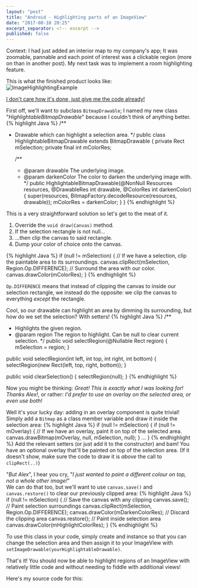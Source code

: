```yaml
---
layout: "post"
title: "Android - Highlighting parts of an ImageView"
date: "2017-08-10 20:25"
excerpt_separator: <!-- excerpt -->
published: false
---
```

<!-- TODO: Proof-read. Add final result gif/webm.  -->
Context: I had just added an interior map to my company's app; It was zoomable, pannable and each point of interest was a clickable region (more on than in another post). My next task was to implement a room highlighting feature.<!-- excerpt -->

This is what the finished product looks like:  
![ImageHighlightingExample][final-result-pic]

[I don't care how it's done, just give me the code already!][gist]

First off, we'll want to subclass `BitmapDrawable`; I named my new class "*HighlightableBitmapDrawable*" because I couldn't think of anything better.
{% highlight Java %}
/**
 * Drawable which can highlight a selection area.
 */
public class HighlightableBitmapDrawable extends BitmapDrawable {
    private Rect mSelection;
    private final int mColorRes;

    /**
     * @param drawable The underlying image.
     * @param darkenColor The color to darken the underlying image with.
     */
    public HighlightableBitmapDrawable(@NonNull Resources resources,
                                        @DrawableRes int drawable,
                                        @ColorRes int darkenColor) {
        super(resources, BitmapFactory.decodeResource(resources, drawable));
        mColorRes = darkenColor;
    }
}
{% endhighlight %}

This is a very straightforward solution so let's get to the meat of it.  
1. Override the `void draw(Canvas)` method.
2. If the selection rectangle is not null...
3. ...then clip the canvas to said rectangle.
4. Dump your color of choice onto the canvas.

{% highlight Java %}
if (null != mSelection) {
    // If we have a selection, clip the paintable area to its surroundings.
    canvas.clipRect(mSelection, Region.Op.DIFFERENCE);
    // Surround the area with our color.
    canvas.drawColor(mColorRes);
}
{% endhighlight %}

`Op.DIFFERENCE` means that instead of clipping the canvas to inside our selection rectangle, we instead do the opposite: we clip the canvas to everything *except* the rectangle.

Cool, so our drawable can highlight an area by dimming its surrounding, but how do we set the selection? With setters!
{% highlight Java %}
/**
 * Highlights the given region.
 * @param region The region to highlight. Can be null to clear current selection.
 */
public void selectRegion(@Nullable Rect region) {
    mSelection = region;
}

public void selectRegion(int left, int top, int right, int bottom) {
    selectRegion(new Rect(left, top, right, bottom));
}

public void clearSelection() {
    selectRegion(null);
}
{% endhighlight %}

Now you might be thinking: *Great! This is exactly what I was looking for! Thanks Alex!*, or rather: *I'd prefer to use an overlay on the selected area, or even use both!*

Well it's your lucky day: adding in an overlay component is quite trivial!  
Simply add a `Bitmap` as a class member variable and draw it inside the selection area:
{% highlight Java %}
if (null != mSelection) {
    if (null != mOverlay) {
        // If we have an overlay, paint it on top of the selected area.
        canvas.drawBitmap(mOverlay, null, mSelection, null);
    }
    ...
}
{% endhighlight %}
Add the relevant setters (or just add it to the constructor) and bam! You have an optional overlay that'll be painted on top of the selection area. (If it doesn't show, make sure the code to draw it is *above* the call to `clipRect(..)`)

"*But Alex*", I hear you cry, "*I just wanted to paint a different colour on top, not a whole other image!*"  
We can do that too, but we'll want to use `canvas.save()` and `canvas.restore()` to clear our previously clipped area:
{% highlight Java %}
if (null != mSelection) {
    // Save the canvas with any clipping
    canvas.save();
    // Paint selection surroundings
    canvas.clipRect(mSelection, Region.Op.DIFFERENCE);
    canvas.drawColor(mDarkenColorRes);
    // Discard the clipping area
    canvas.restore();
    // Paint inside selection area
    canvas.drawColor(mHighlightColorRes);
}
{% endhighlight %}

To use this class in your code, simply create and instance so that you can change the selection area and then assign it to your ImageView with `setImageDrawable(yourHighlightableDrawable)`.

That's it! You should now be able to highlight regions of an ImageView with relatively little code and without needing to fiddle with additional views!

Here's my source code for this:
<script src="https://gist.github.com/AlexMeuer/ac2480f9388cfd6888d98c2c1228515c.js"></script>

[photo-view]: https://github.com/chrisbanes/PhotoView
[final-result-pic]: #
[gist]: https://gist.github.com/AlexMeuer/ac2480f9388cfd6888d98c2c1228515c#file-highlightablebitmapdrawable-java
